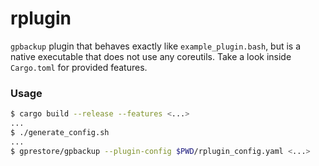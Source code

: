 # rplugin

`gpbackup` plugin that behaves exactly like `example_plugin.bash`, but is a
native executable that does not use any coreutils. Take a look inside
`Cargo.toml` for provided features.

### Usage

```sh
$ cargo build --release --features <...>
...
$ ./generate_config.sh
...
$ gprestore/gpbackup --plugin-config $PWD/rplugin_config.yaml <...>
```
